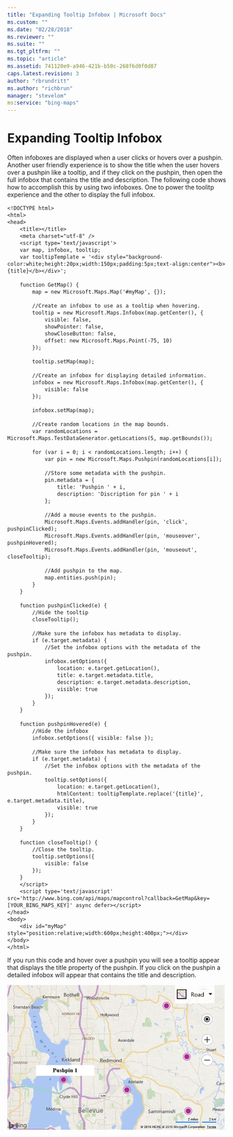 ```yaml
---
title: "Expanding Tooltip Infobox | Microsoft Docs"
ms.custom: ""
ms.date: "02/28/2018"
ms.reviewer: ""
ms.suite: ""
ms.tgt_pltfrm: ""
ms.topic: "article"
ms.assetid: 741120e9-a946-421b-b50c-268f6d0f0d87
caps.latest.revision: 3
author: "rbrundritt"
ms.author: "richbrun"
manager: "stevelom"
ms:service: "bing-maps"
---
```

# Expanding Tooltip Infobox
Often infoboxes are displayed when a user clicks or hovers over a pushpin. Another user friendly experience is to show the title when the user hovers over a pushpin like a tooltip, and if they click on the pushpin, then open the full infobox that contains the title and description. The following code shows how to accomplish this by using two infoboxes. One to power the toolitp experience and the other to display the full infobox.

```
<!DOCTYPE html>
<html>
<head>
    <title></title>
    <meta charset="utf-8" />
	<script type='text/javascript'>
    var map, infobox, tooltip;
    var tooltipTemplate = '<div style="background-color:white;height:20px;width:150px;padding:5px;text-align:center"><b>{title}</b></div>';

    function GetMap() {
        map = new Microsoft.Maps.Map('#myMap', {});

        //Create an infobox to use as a tooltip when hovering.
        tooltip = new Microsoft.Maps.Infobox(map.getCenter(), {
            visible: false,
            showPointer: false,
            showCloseButton: false,
            offset: new Microsoft.Maps.Point(-75, 10)
        });

        tooltip.setMap(map);
        
        //Create an infobox for displaying detailed information.
        infobox = new Microsoft.Maps.Infobox(map.getCenter(), {
            visible: false
        });

        infobox.setMap(map);
        
        //Create random locations in the map bounds.
        var randomLocations = Microsoft.Maps.TestDataGenerator.getLocations(5, map.getBounds());

        for (var i = 0; i < randomLocations.length; i++) {
            var pin = new Microsoft.Maps.Pushpin(randomLocations[i]);

            //Store some metadata with the pushpin.
            pin.metadata = {
                title: 'Pushpin ' + i,
                description: 'Discription for pin ' + i
            };

            //Add a mouse events to the pushpin.
            Microsoft.Maps.Events.addHandler(pin, 'click', pushpinClicked);
            Microsoft.Maps.Events.addHandler(pin, 'mouseover', pushpinHovered);
            Microsoft.Maps.Events.addHandler(pin, 'mouseout', closeTooltip);

            //Add pushpin to the map.
            map.entities.push(pin);
        }
    }

    function pushpinClicked(e) {
        //Hide the tooltip
        closeTooltip();

        //Make sure the infobox has metadata to display.
        if (e.target.metadata) {
            //Set the infobox options with the metadata of the pushpin.
            infobox.setOptions({
                location: e.target.getLocation(),
                title: e.target.metadata.title,
                description: e.target.metadata.description,
                visible: true
            });
        }
    }

    function pushpinHovered(e) {
        //Hide the infobox
        infobox.setOptions({ visible: false });

        //Make sure the infobox has metadata to display.
        if (e.target.metadata) {
            //Set the infobox options with the metadata of the pushpin.
            tooltip.setOptions({
                location: e.target.getLocation(),
                htmlContent: tooltipTemplate.replace('{title}', e.target.metadata.title),
                visible: true
            });
        }
    }

    function closeTooltip() {
        //Close the tooltip.
        tooltip.setOptions({
            visible: false
        });
    }
    </script>
    <script type='text/javascript' src='http://www.bing.com/api/maps/mapcontrol?callback=GetMap&key=[YOUR_BING_MAPS_KEY]' async defer></script>
</head>
<body>
    <div id="myMap" style="position:relative;width:600px;height:400px;"></div>
</body>
</html>
```

If you run this code and hover over a pushpin you will see a tooltip appear that displays the title property of the pushpin. If you click on the pushpin a detailed infobox will appear that contains the title and description.

![BMV8_InfoboxExpandingTooltipExample](../v8-web-control/media/bmv8-infoboxexpandingtooltipexample.png)